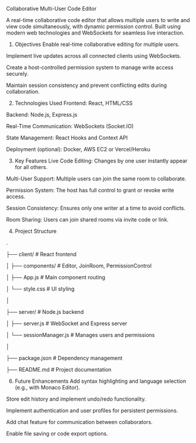 Collaborative Multi-User Code Editor

A real-time collaborative code editor that allows multiple users to write and view code simultaneously, with dynamic permission control. Built using modern web technologies and WebSockets for seamless live interaction.


1.  Objectives
Enable real-time collaborative editing for multiple users.

Implement live updates across all connected clients using WebSockets.

Create a host-controlled permission system to manage write access securely.

Maintain session consistency and prevent conflicting edits during collaboration.


2.  Technologies Used
Frontend: React, HTML/CSS

Backend: Node.js, Express.js

Real-Time Communication: WebSockets (Socket.IO)

State Management: React Hooks and Context API

Deployment (optional): Docker, AWS EC2 or Vercel/Heroku


3.  Key Features
 Live Code Editing: Changes by one user instantly appear for all others.

 Multi-User Support: Multiple users can join the same room to collaborate.

 Permission System: The host has full control to grant or revoke write access.

 Session Consistency: Ensures only one writer at a time to avoid conflicts.

 Room Sharing: Users can join shared rooms via invite code or link.


4.  Project Structure
   
.

├── client/                         # React frontend

│   ├── components/                # Editor, JoinRoom, PermissionControl

│   ├── App.js                     # Main component routing

│   └── style.css                  # UI styling

│

├── server/                         # Node.js backend

│   ├── server.js                  # WebSocket and Express server

│   └── sessionManager.js          # Manages users and permissions

│

├── package.json                   # Dependency management

├── README.md                      # Project documentation


6.  Future Enhancements
Add syntax highlighting and language selection (e.g., with Monaco Editor).

Store edit history and implement undo/redo functionality.

Implement authentication and user profiles for persistent permissions.

Add chat feature for communication between collaborators.

Enable file saving or code export options.

